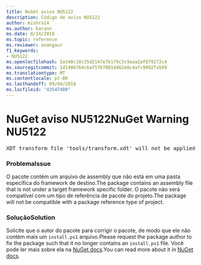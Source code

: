 ```yaml
---
title: NuGet aviso NU5122
description: Código de aviso NU5122
author: mishra14
ms.author: karann
ms.date: 8/14/2018
ms.topic: reference
ms.reviewer: anangaur
f1_keywords:
- NU5122
ms.openlocfilehash: 5a340c10c35d2147e7b179c3c9aaa2af679272c4
ms.sourcegitcommit: 1d1406764c6af5fb7801d462e0c4afc9092fa569
ms.translationtype: MT
ms.contentlocale: pt-BR
ms.lasthandoff: 09/04/2018
ms.locfileid: "43547480"
---
```

# <a name="nuget-warning-nu5122"></a><span data-ttu-id="c1f37-103">NuGet aviso NU5122</span><span class="sxs-lookup"><span data-stu-id="c1f37-103">NuGet Warning NU5122</span></span>
<pre>XDT transform file 'tools/transform.xdt' will not be applied when the package is installed after the migration.</pre>

### <a name="issue"></a><span data-ttu-id="c1f37-104">Problema</span><span class="sxs-lookup"><span data-stu-id="c1f37-104">Issue</span></span>

<span data-ttu-id="c1f37-105">O pacote contém um arquivo de assembly que não está em uma pasta específica do framework de destino.</span><span class="sxs-lookup"><span data-stu-id="c1f37-105">The package contains an assembly file that is not under a target framework specific folder.</span></span> <span data-ttu-id="c1f37-106">O pacote não será compatível com um tipo de referência de pacote do projeto.</span><span class="sxs-lookup"><span data-stu-id="c1f37-106">The package will not be compatible with a package reference type of project.</span></span>


### <a name="solution"></a><span data-ttu-id="c1f37-107">Solução</span><span class="sxs-lookup"><span data-stu-id="c1f37-107">Solution</span></span>

<span data-ttu-id="c1f37-108">Solicite que o autor do pacote para corrigir o pacote, de modo que ele não contém mais um `install.ps1` arquivo.</span><span class="sxs-lookup"><span data-stu-id="c1f37-108">Please request the package author to fix the package such that it no longer contains an `install.ps1` file.</span></span> <span data-ttu-id="c1f37-109">Você pode ler mais sobre ela na [NuGet docs](https://docs.microsoft.com/en-us/nuget/reference/migrate-packages-config-to-package-reference).</span><span class="sxs-lookup"><span data-stu-id="c1f37-109">You can read more about it in [NuGet docs](https://docs.microsoft.com/en-us/nuget/reference/migrate-packages-config-to-package-reference).</span></span>

